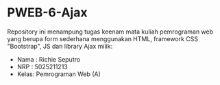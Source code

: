 # PWEB-6-Ajax

Repository ini menampung tugas keenam mata kuliah pemrograman web yang berupa
form sederhana menggunakan HTML, framework CSS "Bootstrap", JS dan library Ajax
milik:

- Nama : Richie Seputro
- NRP : 5025211213
- Kelas: Pemrograman Web (A)
